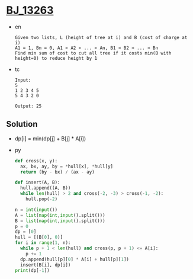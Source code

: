 # [BJ_13263](https://acmicpc.net/problem/13263)

* en

  ```en
  Given two lists, L (height of tree at i) and B (cost of charge at i)
  A1 = 1, Bn = 0, A1 < A2 < ... < An, B1 > B2 > ... > Bn
  Find min sum of cost to cut all tree if it costs min(B with height=0) to reduce height by 1
  ```

* tc

  ```tc
  Input:
  5
  1 2 3 4 5
  5 4 3 2 0

  Output: 25
  ```

## Solution

* dp[i] = min(dp[j] + B[j] * A[i])

* py

  ```py
  def cross(x, y):
    ax, bx, ay, by = *hull[x], *hull[y]
    return (by - bx) / (ax - ay)

  def insert(A, B):
    hull.append((A, B))
    while len(hull) > 2 and cross(-2, -3) > cross(-1, -2):
      hull.pop(-2)

  n = int(input())
  A = list(map(int,input().split()))
  B = list(map(int,input().split()))
  p = 0
  dp = [0]
  hull = [(B[0], 0)]
  for i in range(1, n):
    while p + 1 < len(hull) and cross(p, p + 1) <= A[i]:
      p += 1
    dp.append(hull[p][0] * A[i] + hull[p][1])
    insert(B[i], dp[i])
  print(dp[-1])
  ```
